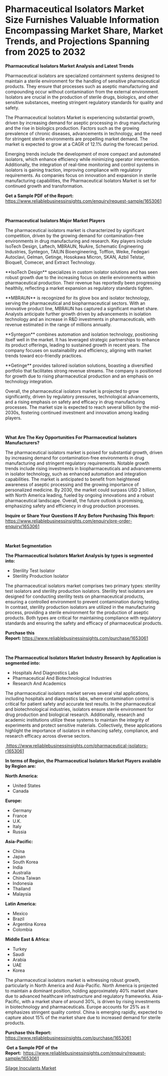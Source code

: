 <p><h1>Pharmaceutical Isolators Market Size Furnishes Valuable Information Encompassing Market Share, Market Trends, and Projections Spanning from 2025 to 2032</h1></p><p><strong>Pharmaceutical Isolators Market Analysis and Latest Trends</strong></p>
<p><p>Pharmaceutical isolators are specialized containment systems designed to maintain a sterile environment for the handling of sensitive pharmaceutical products. They ensure that processes such as aseptic manufacturing and compounding occur without contamination from the external environment. Isolators are crucial in the production of sterile drugs, biologics, and other sensitive substances, meeting stringent regulatory standards for quality and safety.</p><p>The Pharmaceutical Isolators Market is experiencing substantial growth, driven by increasing demand for aseptic processing in drug manufacturing and the rise in biologics production. Factors such as the growing prevalence of chronic diseases, advancements in technology, and the need for stringent sterile environments are propelling market demand. The market is expected to grow at a CAGR of 12.1% during the forecast period. </p><p>Emerging trends include the development of more compact and automated isolators, which enhance efficiency while minimizing operator intervention. Additionally, the integration of real-time monitoring and control systems in isolators is gaining traction, improving compliance with regulatory requirements. As companies focus on innovation and expansion in sterile manufacturing capabilities, the Pharmaceutical Isolators Market is set for continued growth and transformation.</p></p>
<p><strong>Get a Sample PDF of the Report:&nbsp;</strong> <a href="https://www.reliablebusinessinsights.com/enquiry/request-sample/1653061?utm_campaign=3288&utm_medium=2&utm_source=Github&utm_content=ia&utm_term=05032025&utm_id=pharmaceutical-isolators">https://www.reliablebusinessinsights.com/enquiry/request-sample/1653061</a></p>
<p>&nbsp;</p>
<p><strong>Pharmaceutical Isolators Major Market Players</strong></p>
<p><p>The pharmaceutical isolators market is characterized by significant competition, driven by the growing demand for contamination-free environments in drug manufacturing and research. Key players include IsoTech Design, Laftech, MBRAUN, NuAire, Schematic Engineering Industries, Syntegon, TAILIN Bioengineering, Tofflon, Weike, Fedegari Autoclavi, Gelman, Getinge, Hosokawa Micron, SKAN, Azbil Telstar, Bioquell, Comecer, and Extract Technology.</p><p>**IsoTech Design** specializes in custom isolator solutions and has seen robust growth due to the increasing focus on sterile environments within pharmaceutical production. Their revenue has reportedly been progressing healthily, reflecting a market expansion as regulatory standards tighten.</p><p>**MBRAUN** is recognized for its glove box and isolator technology, serving the pharmaceutical and biopharmaceutical sectors. With an innovative product line, MBRAUN has captured a significant market share. Analysts anticipate further growth driven by advancements in isolation technology and an increase in R&D investments in pharmaceuticals, with revenue estimated in the range of millions annually.</p><p>**Syntegon** combines automation and isolation technology, positioning itself well in the market. It has leveraged strategic partnerships to enhance its product offerings, leading to sustained growth in recent years. The company focuses on sustainability and efficiency, aligning with market trends toward eco-friendly practices.</p><p>**Getinge** provides tailored isolation solutions, boasting a diversified portfolio that facilitates strong revenue streams. The company is positioned for growth due to rising pharmaceutical production and an emphasis on technology integration.</p><p>Overall, the pharmaceutical isolators market is projected to grow significantly, driven by regulatory pressures, technological advancements, and a rising emphasis on safety and efficacy in drug manufacturing processes. The market size is expected to reach several billion by the mid-2030s, fostering continued investment and innovation among leading players.</p></p>
<p>&nbsp;</p>
<p><strong>What Are The Key Opportunities For Pharmaceutical Isolators Manufacturers?</strong></p>
<p><p>The pharmaceutical isolators market is poised for substantial growth, driven by increasing demand for contamination-free environments in drug manufacturing and stringent regulatory requirements. Notable growth trends include rising investments in biopharmaceuticals and advancements in isolator technology, such as enhanced automation and integration capabilities. The market is anticipated to benefit from heightened awareness of aseptic processing and the growing importance of personalized medicine. By 2030, the market could surpass USD 2 billion, with North America leading, fueled by ongoing innovations and a robust pharmaceutical landscape. Overall, the future outlook is promising, emphasizing safety and efficiency in drug production processes.</p></p>
<p><strong>Inquire or Share Your Questions If Any Before Purchasing This Report:</strong> <a href="https://www.reliablebusinessinsights.com/enquiry/pre-order-enquiry/1653061?utm_campaign=3288&utm_medium=2&utm_source=Github&utm_content=ia&utm_term=05032025&utm_id=pharmaceutical-isolators">https://www.reliablebusinessinsights.com/enquiry/pre-order-enquiry/1653061</a></p>
<p>&nbsp;</p>
<p><strong>Market Segmentation</strong></p>
<p><strong>The Pharmaceutical Isolators Market Analysis by types is segmented into:</strong></p>
<p><ul><li>Sterility Test Isolator</li><li>Sterility Production Isolator</li></ul></p>
<p><p>The pharmaceutical isolators market comprises two primary types: sterility test isolators and sterility production isolators. Sterility test isolators are designed for conducting sterility tests on pharmaceutical products, ensuring a controlled environment to prevent contamination during testing. In contrast, sterility production isolators are utilized in the manufacturing process, providing a sterile environment for the production of aseptic products. Both types are critical for maintaining compliance with regulatory standards and ensuring the safety and efficacy of pharmaceutical products.</p></p>
<p><strong>Purchase this Report:&nbsp;</strong><a href="https://www.reliablebusinessinsights.com/purchase/1653061?utm_campaign=3288&utm_medium=2&utm_source=Github&utm_content=ia&utm_term=05032025&utm_id=pharmaceutical-isolators">https://www.reliablebusinessinsights.com/purchase/1653061</a></p>
<p>&nbsp;</p>
<p><strong>The Pharmaceutical Isolators Market Industry Research by Application is segmented into:</strong></p>
<p><ul><li>Hospitals And Diagnostics Labs</li><li>Pharmaceutical And Biotechnological Industries</li><li>Research And Academics</li></ul></p>
<p><p>The pharmaceutical isolators market serves several vital applications, including hospitals and diagnostics labs, where contamination control is critical for patient safety and accurate test results. In the pharmaceutical and biotechnological industries, isolators ensure sterile environment for drug production and biological research. Additionally, research and academic institutions utilize these systems to maintain the integrity of experiments and protect sensitive materials. Collectively, these applications highlight the importance of isolators in enhancing safety, compliance, and research efficacy across diverse sectors.</p></p>
<p><a href="https://www.reliablebusinessinsights.com/pharmaceutical-isolators-r1653061?utm_campaign=3288&utm_medium=2&utm_source=Github&utm_content=ia&utm_term=05032025&utm_id=pharmaceutical-isolators">&nbsp;https://www.reliablebusinessinsights.com/pharmaceutical-isolators-r1653061</a></p>
<p><strong>In terms of Region, the Pharmaceutical Isolators Market Players available by Region are:</strong></p>
<p>
    <p> <strong> North America: </strong>
        <ul>
            <li>United States</li>
            <li>Canada</li>
        </ul>
        </p> 
    <p> <strong> Europe: </strong>
        <ul>
            <li>Germany</li>
            <li>France</li>
            <li>U.K.</li>
            <li>Italy</li>
            <li>Russia</li>
        </ul>
        </p> 
    <p> <strong> Asia-Pacific: </strong>
        <ul>
            <li>China</li>
            <li>Japan</li>
            <li>South Korea</li>
            <li>India</li>
            <li>Australia</li>
            <li>China Taiwan</li>
            <li>Indonesia</li>
            <li>Thailand</li>
            <li>Malaysia</li>
        </ul>
        </p> 
    <p> <strong> Latin America: </strong>
        <ul>
            <li>Mexico</li>
            <li>Brazil</li>
            <li>Argentina Korea</li>
            <li>Colombia</li>
        </ul>
        </p> 
    <p> <strong> Middle East & Africa: </strong>
        <ul>
            <li>Turkey</li>
            <li>Saudi</li>
            <li>Arabia</li>
            <li>UAE</li>
            <li>Korea</li>
        </ul>
    </p>
    </p>
<p><p>The pharmaceutical isolators market is witnessing robust growth, particularly in North America and Asia-Pacific. North America is projected to maintain a dominant position, holding approximately 40% market share due to advanced healthcare infrastructure and regulatory frameworks. Asia-Pacific, with a market share of around 30%, is driven by rising investments in biotechnology and pharmaceuticals. Europe accounts for 25% as it emphasizes stringent quality control. China is emerging rapidly, expected to capture about 15% of the market share due to increased demand for sterile products.</p></p>
<p><strong>Purchase this Report: </strong><a href="https://www.reliablebusinessinsights.com/purchase/1653061?utm_campaign=3288&utm_medium=2&utm_source=Github&utm_content=ia&utm_term=05032025&utm_id=pharmaceutical-isolators">https://www.reliablebusinessinsights.com/purchase/1653061</a></p>
<p>&nbsp;<strong>Get a Sample PDF of the Report:&nbsp;&nbsp;</strong><a href="https://www.reliablebusinessinsights.com/enquiry/request-sample/1653061?utm_campaign=3288&utm_medium=2&utm_source=Github&utm_content=ia&utm_term=05032025&utm_id=pharmaceutical-isolators">https://www.reliablebusinessinsights.com/enquiry/request-sample/1653061</a></p>
<p><strong></strong></p>
<p><p><a href="https://github.com/bulkagumanvv/Market-Research-Report-List-1/blob/main/silage-inoculants-market.md?utm_campaign=3288&utm_medium=2&utm_source=Github&utm_content=ia&utm_term=05032025&utm_id=pharmaceutical-isolators">Silage Inoculants Market</a></p></p>
